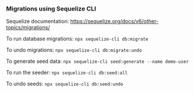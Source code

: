 ### Migrations using Sequelize CLI
Sequelize documentation: https://sequelize.org/docs/v6/other-topics/migrations/

To run database migrations:
`npx sequelize-cli db:migrate`

To undo migrations:
`npx sequelize-cli db:migrate:undo`

To generate seed data:
`npx sequelize-cli seed:generate --name demo-user`

To run the seeder:
`npx sequelize-cli db:seed:all`

To undo seeds:
`npx sequelize-cli db:seed:undo`